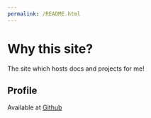 ```yaml
---
permalink: /README.html
---
```


# Why this site?

The site which hosts docs and projects for me!

## Profile

Available at [Github](https://github.com/aerocyber)
